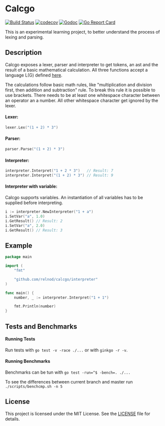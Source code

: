# Calcgo

[![Build Status](https://travis-ci.org/relnod/calcgo.svg?branch=master)](https://travis-ci.org/relnod/calcgo)
[![codecov](https://codecov.io/gh/relnod/calcgo/branch/master/graph/badge.svg)](https://codecov.io/gh/relnod/calcgo)
[![Godoc](https://godoc.org/github.com/relnod/calcgo?status.svg)](https://godoc.org/github.com/relnod/calcgo)
[![Go Report Card](https://goreportcard.com/badge/github.com/relnod/calcgo)](https://goreportcard.com/report/github.com/relnod/calcgo)

This is an experimental learning project, to better understand the process of
lexing and parsing.

## Description
Calcgo exposes a lexer, parser and interpreter to get tokens, an ast and the
result of a basic mathematical calculation. All three functions accept a
language L(G) defined [here](#grammar).

The calculations follow basic math rules, like "multiplication and division
first, then addition and subtraction" rule. To break this rule it is possible
to use brackets.
There needs to be at least one whitespace character between an operator an a
number. All other whitespace character get ignored by the lexer.


#### Lexer:
``` go
lexer.Lex("(1 + 2) * 3")
```
#### Parser:
``` go
parser.Parse("(1 + 2) * 3")
```
#### Interpreter:
``` go
interpreter.Interpret("1 + 2 * 3")   // Result: 7
interpreter.Interpret("(1 + 2) * 3") // Result: 9
```

#### Interpreter with variable:
Calcgo supports variables. An instantiation of all variables has to be supplied
before interpreting.
```go
i := interpreter.NewInterpreter("1 + a")
i.SetVar("a", 1.0)
i.GetResult() // Result: 2
i.SetVar("a", 2.0)
i.GetResult() // Result: 3
```

## Example
``` go
package main

import (
	"fmt"

	"github.com/relnod/calcgo/interpreter"
)

func main() {
	number, _ := interpreter.Interpret("1 + 1")

	fmt.Println(number)
}
```

## Tests and Benchmarks

#### Running Tests

Run tests with ```go test -v -race ./...``` or with ```ginkgo -r -v```.

#### Running Benchmarks

Benchmarks can be tun with ```go test -run=^$ -bench=. ./...```

To see the differences between current branch and master run ```./scripts/benchcmp.sh -n 5```

## License

This project is licensed under the MIT License. See the
[LICENSE](../master/LICENSE) file for details.
